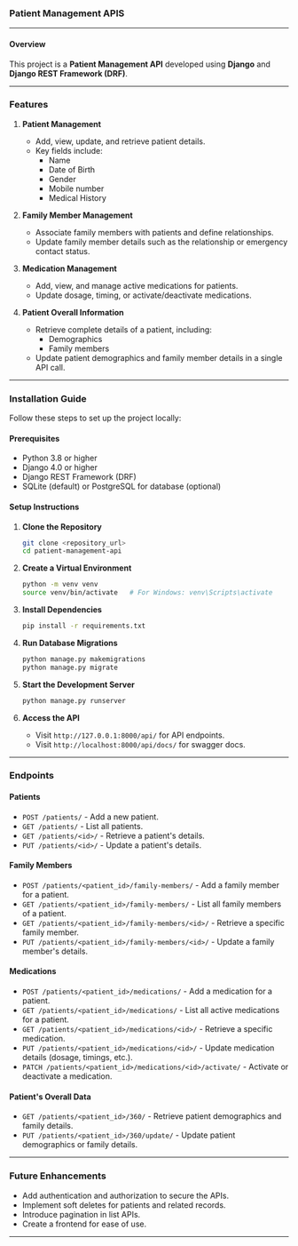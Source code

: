 ### Patient Management APIS

---

#### **Overview**

This project is a **Patient Management API** developed using **Django** and **Django REST Framework (DRF)**.

---

### **Features**

1. **Patient Management**
   - Add, view, update, and retrieve patient details.
   - Key fields include:
     - Name
     - Date of Birth
     - Gender
     - Mobile number
     - Medical History

2. **Family Member Management**
   - Associate family members with patients and define relationships.
   - Update family member details such as the relationship or emergency contact status.

3. **Medication Management**
   - Add, view, and manage active medications for patients.
   - Update dosage, timing, or activate/deactivate medications.

4. **Patient Overall Information**
   - Retrieve complete details of a patient, including:
     - Demographics
     - Family members
   - Update patient demographics and family member details in a single API call.

---

### **Installation Guide**

Follow these steps to set up the project locally:

#### **Prerequisites**
- Python 3.8 or higher
- Django 4.0 or higher
- Django REST Framework (DRF)
- SQLite (default) or PostgreSQL for database (optional)

#### **Setup Instructions**
1. **Clone the Repository**
   ```bash
   git clone <repository_url>
   cd patient-management-api
   ```

2. **Create a Virtual Environment**
   ```bash
   python -m venv venv
   source venv/bin/activate   # For Windows: venv\Scripts\activate
   ```

3. **Install Dependencies**
   ```bash
   pip install -r requirements.txt
   ```

4. **Run Database Migrations**
   ```bash
   python manage.py makemigrations
   python manage.py migrate
   ```

5. **Start the Development Server**
   ```bash
   python manage.py runserver
   ```

6. **Access the API**
   - Visit `http://127.0.0.1:8000/api/` for API endpoints.
   - Visit `http://localhost:8000/api/docs/` for swagger docs.

---

### **Endpoints**

#### **Patients**
- `POST /patients/` - Add a new patient.
- `GET /patients/` - List all patients.
- `GET /patients/<id>/` - Retrieve a patient's details.
- `PUT /patients/<id>/` - Update a patient's details.

#### **Family Members**
- `POST /patients/<patient_id>/family-members/` - Add a family member for a patient.
- `GET /patients/<patient_id>/family-members/` - List all family members of a patient.
- `GET /patients/<patient_id>/family-members/<id>/` - Retrieve a specific family member.
- `PUT /patients/<patient_id>/family-members/<id>/` - Update a family member's details.

#### **Medications**
- `POST /patients/<patient_id>/medications/` - Add a medication for a patient.
- `GET /patients/<patient_id>/medications/` - List all active medications for a patient.
- `GET /patients/<patient_id>/medications/<id>/` - Retrieve a specific medication.
- `PUT /patients/<patient_id>/medications/<id>/` - Update medication details (dosage, timings, etc.).
- `PATCH /patients/<patient_id>/medications/<id>/activate/` - Activate or deactivate a medication.

#### **Patient's Overall Data**
- `GET /patients/<patient_id>/360/` - Retrieve patient demographics and family details.
- `PUT /patients/<patient_id>/360/update/` - Update patient demographics or family details.

---

### **Future Enhancements**
- Add authentication and authorization to secure the APIs.
- Implement soft deletes for patients and related records.
- Introduce pagination in list APIs.
- Create a frontend for ease of use.

---
